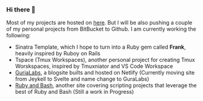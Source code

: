 ### Hi there 👋

Most of my projects are hosted on [here](https://bitbucket.org/void074/). But I will be also pushing a couple of my personal projects from BitBucket to Github. I am currently working the following:

- Sinatra Template, which I hope to turn into a Ruby gem called **Frank**, heavily inspired by Ruboy on Rails
- Tspace (Tmux Workspaces), another personal project for creating Tmux Worskspaces, inspired by Tmuxniator and VS Code Workspace
- [GuriaLabs](https://roguelabs.netlify.app/), a blogsite builts and hosted on Netlify (Currently moving site from Jeykell to Svelte and name change to GuraLabs)
- [Ruby and Bash](https://rubyandbash.netlify.app/), another site covering scripting projects that leverage the best of Ruby and Bash (Still a work in Progress)
